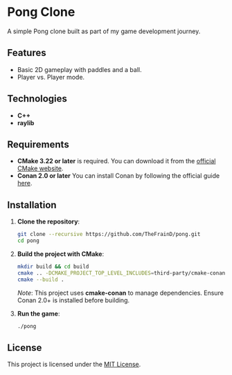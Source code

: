 # Pong Clone

A simple Pong clone built as part of my game development journey.

## Features

- Basic 2D gameplay with paddles and a ball.
- Player vs. Player mode.

## Technologies

- **C++**
- **raylib**

## Requirements

- **CMake 3.22 or later** is required. You can download it from the [official CMake website](https://cmake.org/download/).
- **Conan 2.0 or later** You can install Conan by following the official guide [here](https://docs.conan.io/2/installation.html).

## Installation

1. **Clone the repository**:

    ```bash
    git clone --recursive https://github.com/TheFrainD/pong.git
    cd pong
    ```

2. **Build the project with CMake**:

    ```bash
    mkdir build && cd build
    cmake .. -DCMAKE_PROJECT_TOP_LEVEL_INCLUDES=third-party/cmake-conan/conan_provider.cmake -DCMAKE_BUILD_TYPE=Release
    cmake --build .
    ```

   *Note*: This project uses **cmake-conan** to manage dependencies. Ensure Conan 2.0+ is installed before building.

3. **Run the game**:

    ```bash
    ./pong
    ```

## License

This project is licensed under the [MIT License](LICENSE).